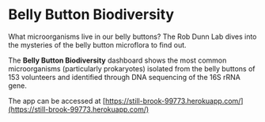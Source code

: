 # Belly Button Biodiversity
What microorganisms live in our belly buttons? The Rob Dunn Lab dives into the mysteries of the belly button microflora to find out. 

The __Belly Button Biodiversity__ dashboard shows the most common microorganisms (particularly prokaryotes) isolated from the belly buttons of 153 volunteers and identified through DNA sequencing of the 16S rRNA gene. 

The app can be accessed at [https://still-brook-99773.herokuapp.com/](https://still-brook-99773.herokuapp.com/)